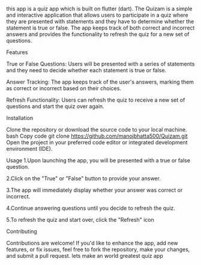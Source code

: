 this app is a quiz app which is built on flutter (dart).
The Quizam is a simple and interactive application that allows users to participate in a quiz where they are presented with statements and they have to determine whether the statement is true or false. The app keeps track of both correct and incorrect answers and provides the functionality to refresh the quiz for a new set of questions.

Features

True or False Questions: Users will be presented with a series of statements and they need to decide whether each statement is true or false.

Answer Tracking: The app keeps track of the user's answers, marking them as correct or incorrect based on their choices.

Refresh Functionality: Users can refresh the quiz to receive a new set of questions and start the quiz over again.

Installation

Clone the repository or download the source code to your local machine.
bash
Copy code
git clone https://github.com/manojbhatta500/Quizam.git
Open the project in your preferred code editor or integrated development environment (IDE).

Usage
1.Upon launching the app, you will be presented with a true or false question.

2.Click on the "True" or "False" button to provide your answer.

3.The app will immediately display whether your answer was correct or incorrect.

4.Continue answering questions until you decide to refresh the quiz.

5.To refresh the quiz and start over, click the "Refresh" icon

Contributing

Contributions are welcome! If you'd like to enhance the app, add new features, or fix issues, feel free to fork the repository, make your changes, and submit a pull request.
lets make an world greatest quiz app
